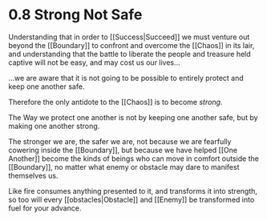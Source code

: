 # 0.8 Strong Not Safe
Understanding that in order to [[Success|Succeed]] we must venture out beyond the [[Boundary]] to confront and overcome the [[Chaos]] in its lair, and understanding that the battle to liberate the people and treasure held captive will not be easy, and may cost us our lives... 

...we are aware that it is not going to be possible to entirely protect and keep one another safe. 

Therefore the only antidote to the [[Chaos]] is to become _strong_. 

The Way we protect one another is not by keeping one another safe, but by making one another strong. 

The stronger we are, the safer we are, not because we are fearfully cowering inside the [[Boundary]], but because we have helped [[One Another]] become the kinds of beings who can move in comfort outside the [[Boundary]], no matter what enemy or obstacle may dare to manifest themselves us. 

Like fire consumes anything presented to it, and transforms it into strength, so too will every [[obstacles|Obstacle]] and [[Enemy]] be transformed into fuel for your advance. 

